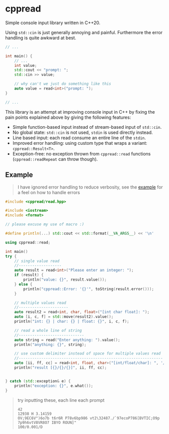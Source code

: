 # cppread

Simple console input library written in C++20.

Using `std::cin` is just generally annoying and painful. Furthermore the error handling is quite awkward at best.

```cpp
// ...

int main() {
    // ...
    int value;
    std::cout << "prompt: ";
    std::cin >> value;

    // why can't we just do something like this
    auto value = read<int>("prompt: ");
}

// ...
```

This library is an attempt at improving console input in C++ by fixing the pain points explained above by giving the following features:

- Simple function-based input instead of stream-based input of `std::cin`.
- No global state: `std::cin` is not used, `stdin` is used directly instead.
- Line based input: each read consume an entire line of the `stdin`.
- Improved error handling: using custom type that wraps a variant: `cppread::Result<T>`.
- Exception-free: no exception thrown from `cppread::read` functions (`cppread::readRepeat` can throw though).

## Example

> I have ignored error handling to reduce verbosity, see the [example](./example) for a feel on how to handle errors

```cpp
#include <cppread/read.hpp>

#include <iostream>
#include <format>

// please excuse my use of macro :)

#define println(...) std::cout << std::format(__VA_ARGS__) << '\n'

using cppread::read;

int main()
try {
    // single value read
    //-------------------
    auto result = read<int>("Please enter an integer: ");
    if (result) {
        println("value: {}", result.value());                                       // retrieve contained value
    } else {
        println("cppread::Error: '{}'", toString(result.error()));                  // get human readable error description
    }

    // multiple values read
    //----------------------
    auto result2 = read<int, char, float>("[int char float]: ");
    auto [i, c, f] = std::move(result2).value();                                    // returned value is tuple, you can use structured binding
    println("int: {} | char: {} | float: {}", i, c, f);

    // read a whole line of string
    //-----------------------------
    auto string = read("Enter anything: ").value();                                 // `value()` will throw if error was returned instead
    println("anything: {}", string);

    // use custom delimiter instead of space for multiple values read
    //----------------------------------------------------------------
    auto [ii, ff, cc] = read<int, float, char>("[int/float/char]: ", '/').value();
    println("result [{}/{}/{}]", ii, ff, cc);


} catch (std::exception& e) {
    println("exception: {}", e.what());
}
```

> try inputting these, each line each prompt
>
> ```
> 42
> 12938 H 3.14159
> OV;9EC6V")6o7b t6r6R P78v6bp986 vt2\32487./`97ecoP786[BVTIC;O9p 7p9h6vtV8VR8O7 IBYO ROUN]"
> 100/0.001/D
> ```
